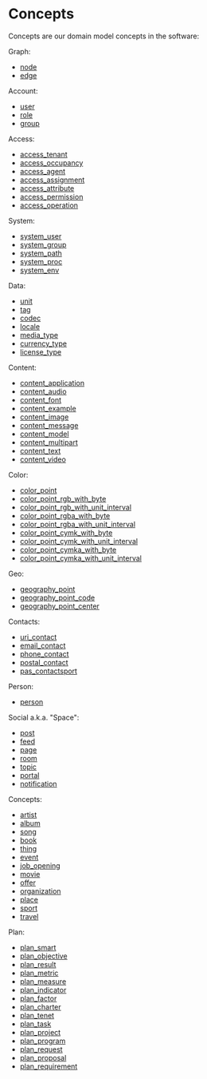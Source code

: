 # Concepts

Concepts are our domain model concepts in the software:

Graph:

* [node](concepts/node/)
* [edge](concepts/edge/)

Account:

* [user](concepts/user/)
* [role](concepts/role/)
* [group](concepts/group/)

Access:

* [access_tenant](concepts/access_tenant/)
* [access_occupancy](concepts/access_occupancy/)
* [access_agent](concepts/access_agent/)
* [access_assignment](concepts/access_assignment/)
* [access_attribute](concepts/access_attribute/)
* [access_permission](concepts/access_permission/)
* [access_operation](concepts/access_operation/)

System:

* [system_user](concepts/system_user/)
* [system_group](concepts/system_group/)
* [system_path](concepts/system_path/)
* [system_proc](concepts/system_proc/)
* [system_env](concepts/system_env/)

Data:

* [unit](concepts/unit/)
* [tag](concepts/tag/)
* [codec](concepts/codec/)
* [locale](concepts/locale/)
* [media_type](concepts/media_type/)
* [currency_type](concepts/currency_type/)
* [license_type](concepts/license_type/)

Content:

* [content_application](concepts/content_application/)
* [content_audio](concepts/content_audio/)
* [content_font](concepts/content_font/)
* [content_example](concepts/content_example/)
* [content_image](concepts/content_image/)
* [content_message](concepts/content_message/)
* [content_model](concepts/content_model/)
* [content_multipart](concepts/content_multipart/)
* [content_text](concepts/content_text/)
* [content_video](concepts/content_video/)

Color:

* [color_point](concepts/color_point/)
* [color_point_rgb_with_byte](concepts/color_point_rgb_with_byte)
* [color_point_rgb_with_unit_interval](concepts/color_point_cymka_with_unit_interval)
* [color_point_rgba_with_byte](concepts/color_point_rgba_with_byte)
* [color_point_rgba_with_unit_interval](concepts/color_point_rgba_with_unit_interval)
* [color_point_cymk_with_byte](concepts/color_point_cymk_with_byte)
* [color_point_cymk_with_unit_interval](concepts/color_point_cymka_with_unit_interval)
* [color_point_cymka_with_byte](../color_point_cymka_with_byte)
* [color_point_cymka_with_unit_interval](../color_point_cymka_with_unit_interval)

Geo:

* [geography_point](concepts/geography_point/)
* [geography_point_code](concepts/geography_point_code/)
* [geography_point_center](concepts/geography_point_center/)

Contacts:

* [uri_contact](concepts/uri_contact/)
* [email_contact](concepts/email_contact/)
* [phone_contact](concepts/phone_contact/)
* [postal_contact](concepts/postal_contact/)
* [pas_contactsport](concepts/pas_contactsport/)

Person:

* [person](concepts/person/)

Social a.k.a. "Space":

* [post](concepts/post/)
* [feed](concepts/feed/)
* [page](concepts/page/)
* [room](concepts/room/)
* [topic](concepts/topic/)
* [portal](concepts/portal/)
* [notification](concepts/notification/)

Concepts:

* [artist](concepts/artist/)
* [album](concepts/album/)
* [song](concepts/song/)
* [book](concepts/book/)
* [thing](concepts/thing/)
* [event](concepts/event/)
* [job_opening](concepts/job_opening/)
* [movie](concepts/movie/)
* [offer](concepts/offer/)
* [organization](concepts/organization/)
* [place](concepts/place/)
* [sport](concepts/sport/)
* [travel](concepts/travel/)

Plan:

* [plan_smart](concepts/plan/plan_smart/)
* [plan_objective](concepts/plan/plan_objective/)
* [plan_result](concepts/plan/plan_result/)
* [plan_metric](concepts/plan/plan_metric/)
* [plan_measure](concepts/plan/plan_measure/)
* [plan_indicator](concepts/plan/plan_indicator/)
* [plan_factor](concepts/plan/plan_factor/)
* [plan_charter](concepts/plan/plan_charter/)
* [plan_tenet](concepts/plan/plan_tenet/)
* [plan_task](concepts/plan/plan_task/)
* [plan_project](concepts/plan/plan_project/)
* [plan_program](concepts/plan/plan_program/)
* [plan_request](concepts/plan/plan_request/)
* [plan_proposal](concepts/plan/plan_proposal/)
* [plan_requirement](concepts/plan/plan_requirement/)
